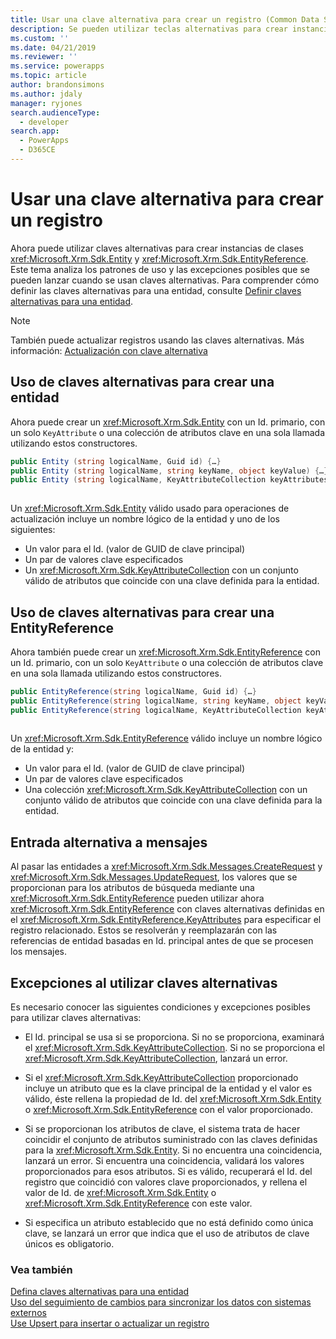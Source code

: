 ```yaml
---
title: Usar una clave alternativa para crear un registro (Common Data Service) | Microsoft Docs
description: Se pueden utilizar teclas alternativas para crear instancias de clases Entity y EntityReference. Este tema analiza los patrones de uso y las excepciones posibles que se pueden lanzar cuando se usan claves alternativas.
ms.custom: ''
ms.date: 04/21/2019
ms.reviewer: ''
ms.service: powerapps
ms.topic: article
author: brandonsimons
ms.author: jdaly
manager: ryjones
search.audienceType:
  - developer
search.app:
  - PowerApps
  - D365CE
---
```


# <a name="use-an-alternate-key-to-create-a-record"></a>Usar una clave alternativa para crear un registro

Ahora puede utilizar claves alternativas para crear instancias de clases <xref:Microsoft.Xrm.Sdk.Entity> y <xref:Microsoft.Xrm.Sdk.EntityReference>. Este tema analiza los patrones de uso y las excepciones posibles que se pueden lanzar cuando se usan claves alternativas. Para comprender cómo definir las claves alternativas para una entidad, consulte [Definir claves alternativas para una entidad](define-alternate-keys-entity.md).  

> [!NOTE]
> También puede actualizar registros usando las claves alternativas. Más información: [Actualización con clave alternativa](org-service/entity-operations-update-delete.md#update-with-alternate-key)
  
<a name="BKMK_entity"></a>

## <a name="using-alternate-keys-to-create-an-entity"></a>Uso de claves alternativas para crear una entidad

Ahora puede crear un <xref:Microsoft.Xrm.Sdk.Entity> con un Id. primario, con un solo `KeyAttribute` o una colección de atributos clave en una sola llamada utilizando estos constructores.  
  
```csharp  
public Entity (string logicalName, Guid id) {…}    
public Entity (string logicalName, string keyName, object keyValue) {…}  
public Entity (string logicalName, KeyAttributeCollection keyAttributes) {…}  
  
```  
  
 Un <xref:Microsoft.Xrm.Sdk.Entity> válido usado para operaciones de actualización incluye un nombre lógico de la entidad y uno de los siguientes:  
  
- Un valor para el Id. (valor de GUID de clave principal)
- Un par de valores clave especificados
- Un <xref:Microsoft.Xrm.Sdk.KeyAttributeCollection> con un conjunto válido de atributos que coincide con una clave definida para la entidad.  
  
<a name="BKMK_EntityReference"></a>

## <a name="using-alternate-keys-to-create-an-entityreference"></a>Uso de claves alternativas para crear una EntityReference

Ahora también puede crear un <xref:Microsoft.Xrm.Sdk.EntityReference> con un Id. primario, con un solo `KeyAttribute` o una colección de atributos clave en una sola llamada utilizando estos constructores.  
  
```csharp  
public EntityReference(string logicalName, Guid id) {…}    
public EntityReference(string logicalName, string keyName, object keyValue) {…}    
public EntityReference(string logicalName, KeyAttributeCollection keyAttributeCollection) {…}  
  
```  
  
 Un <xref:Microsoft.Xrm.Sdk.EntityReference> válido incluye un nombre lógico de la entidad y:  
  
- Un valor para el Id. (valor de GUID de clave principal)  
- Un par de valores clave especificados
- Una colección <xref:Microsoft.Xrm.Sdk.KeyAttributeCollection> con un conjunto válido de atributos que coincide con una clave definida para la entidad.  
  
<a name="BKMK_input"></a> 
  
## <a name="alternative-input-to-messages"></a>Entrada alternativa a mensajes

Al pasar las entidades a <xref:Microsoft.Xrm.Sdk.Messages.CreateRequest> y <xref:Microsoft.Xrm.Sdk.Messages.UpdateRequest>, los valores que se proporcionan para los atributos de búsqueda mediante una <xref:Microsoft.Xrm.Sdk.EntityReference> pueden utilizar ahora <xref:Microsoft.Xrm.Sdk.EntityReference> con claves alternativas definidas en el <xref:Microsoft.Xrm.Sdk.EntityReference.KeyAttributes> para especificar el registro relacionado.  Estos se resolverán y reemplazarán con las referencias de entidad basadas en Id. principal antes de que se procesen los mensajes.  
  
<a name="BKMK_Exceptions"></a>   

## <a name="exceptions-when-using-alternate-keys"></a>Excepciones al utilizar claves alternativas

Es necesario conocer las siguientes condiciones y excepciones posibles para utilizar claves alternativas:  
  
- El Id. principal se usa si se proporciona. Si no se proporciona, examinará el <xref:Microsoft.Xrm.Sdk.KeyAttributeCollection>.  Si no se proporciona el <xref:Microsoft.Xrm.Sdk.KeyAttributeCollection>, lanzará un error.  
  
- Si el <xref:Microsoft.Xrm.Sdk.KeyAttributeCollection> proporcionado incluye un atributo que es la clave principal de la entidad y el valor es válido, éste rellena la propiedad de Id. del <xref:Microsoft.Xrm.Sdk.Entity> o <xref:Microsoft.Xrm.Sdk.EntityReference> con el valor proporcionado.  
  
- Si se proporcionan los atributos de clave, el sistema trata de hacer coincidir el conjunto de atributos suministrado con las claves definidas para la <xref:Microsoft.Xrm.Sdk.Entity>.  Si no encuentra una coincidencia, lanzará un error.  Si encuentra una coincidencia, validará los valores proporcionados para esos atributos. Si es válido, recuperará el Id. del registro que coincidió con valores clave proporcionados, y rellena el valor de Id. de <xref:Microsoft.Xrm.Sdk.Entity> o <xref:Microsoft.Xrm.Sdk.EntityReference> con este valor.  
  
- Si especifica un atributo establecido que no está definido como única clave, se lanzará un error que indica que el uso de atributos de clave únicos es obligatorio.  
  
### <a name="see-also"></a>Vea también

[Defina claves alternativas para una entidad](define-alternate-keys-entity.md)   
[Uso del seguimiento de cambios para sincronizar los datos con sistemas externos](use-change-tracking-synchronize-data-external-systems.md)   
[Use Upsert para insertar o actualizar un registro](use-upsert-insert-update-record.md)
